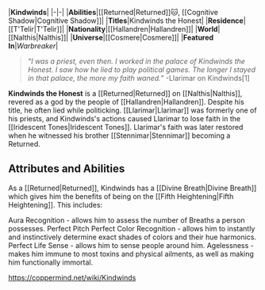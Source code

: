 |**Kindwinds**|
|-|-|
|**Abilities**|[[Returned\|Returned]]🐱︎, [[Cognitive Shadow\|Cognitive Shadow]]|
|**Titles**|Kindwinds the Honest|
|**Residence**|[[T'Telir\|T'Telir]]|
|**Nationality**|[[Hallandren\|Hallandren]]|
|**World**|[[Nalthis\|Nalthis]]|
|**Universe**|[[Cosmere\|Cosmere]]|
|**Featured In**|*Warbreaker*|

>“*I was a priest, even then. I worked in the palace of Kindwinds the Honest. I saw how he lied to play political games. The longer I stayed in that palace, the more my faith waned.*”
\-Llarimar on Kindwinds[1]


**Kindwinds the Honest** is a [[Returned\|Returned]] on [[Nalthis\|Nalthis]], revered as a god by the people of [[Hallandren\|Hallandren]]. Despite his title, he often lied while politicking.
[[Llarimar\|Llarimar]] was formerly one of his priests, and Kindwinds's actions caused Llarimar to lose faith in the [[Iridescent Tones\|Iridescent Tones]]. Llarimar's faith was later restored when he witnessed his brother [[Stennimar\|Stennimar]] becoming a Returned.

## Attributes and Abilities
As a [[Returned\|Returned]], Kindwinds has a [[Divine Breath\|Divine Breath]] which gives him the benefits of being on the [[Fifth Heightening\|Fifth Heightening]]. This includes:

Aura Recognition - allows him to assess the number of Breaths a person possesses.
Perfect Pitch
Perfect Color Recognition - allows him to instantly and instinctively determine exact shades of colors and their hue harmonics.
Perfect Life Sense - allows him to sense people around him.
Agelessness - makes him immune to most toxins and physical ailments, as well as making him functionally immortal.


https://coppermind.net/wiki/Kindwinds